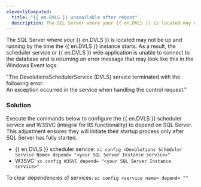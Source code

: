 ```yaml
---
eleventyComputed:
  title: "{{ en.DVLS }} unavailable after reboot"
  description: The SQL Server where your {{ en.DVLS }} is located may not be up and running by the time the {{ en.DVLS }} instance starts.
---
```

The SQL Server where your {{ en.DVLS }} is located may not be up and running by the time the {{ en.DVLS }} instance starts. As a result, the scheduler service or {{ en.DVLS }} web application is unable to connect to the database and is returning an error message that may look like this in the Windows Event logs:

"The DevolutionsSchedulerService (DVLS) service terminated with the following error:  
An exception occurred in the service when handling the control request."

### Solution
Execute the commands below to configure the {{ en.DVLS }} scheduler service and W3SVC (integral for IIS functionality) to depend on SQL Server. This adjustment ensures they will initiate their startup process only after SQL Server has fully started.

* {{ en.DVLS }} scheduler service: `sc config <Devolutions Scheduler Service Name> depend= "<your SQL Server Instance service>"`
* W3SVC: `sc config W3SVC depend= "<your SQL Server Instance service>"`

To clear dependencies of services: `sc config <service name> depend= ""`
